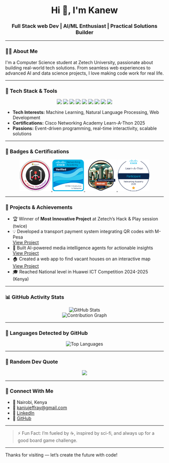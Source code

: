 <h1 align="center">Hi 👋, I'm Kanew</h1>
<h3 align="center">Full Stack web Dev | AI/ML Enthusiast | Practical Solutions Builder</h3>

---

### 🧑‍💻 About Me

I'm a Computer Science student at Zetech University, passionate about building real-world tech solutions. From seamless web experiences to advanced AI and data science projects, I love making code work for real life.

---

### 💼 Tech Stack & Tools

<p align="center">
  <img src="https://img.shields.io/badge/JavaScript-F7DF1E?style=for-the-badge&logo=javascript&logoColor=black"/>
  <img src="https://img.shields.io/badge/TypeScript-3178C6?style=for-the-badge&logo=typescript&logoColor=white"/>
  <img src="https://img.shields.io/badge/Node.js-339933?style=for-the-badge&logo=nodedotjs&logoColor=white"/>
  <img src="https://img.shields.io/badge/MongoDB-47A248?style=for-the-badge&logo=mongodb&logoColor=white"/>
  <img src="https://img.shields.io/badge/Python-3670A0?style=for-the-badge&logo=python&logoColor=white"/>
  <img src="https://img.shields.io/badge/HTML5-E34F26?style=for-the-badge&logo=html5&logoColor=white"/>
  <img src="https://img.shields.io/badge/CSS3-1572B6?style=for-the-badge&logo=css3&logoColor=white"/>
  <img src="https://img.shields.io/badge/Streamlit-FF4B4B?style=for-the-badge&logo=streamlit&logoColor=white"/>
  <img src="https://img.shields.io/badge/React-20232A?style=for-the-badge&logo=react&logoColor=61DAFB"/>
</p>

- **Tech Interests:** Machine Learning, Natural Language Processing, Web Development  
- **Certifications:** Cisco Networking Academy Learn-A-Thon 2025  
- **Passions:** Event-driven programming, real-time interactivity, scalable solutions

---

### 🏅 Badges & Certifications

<p align="center">
  <a href="https://www.credly.com/badges/a13a5b1d-b744-4b55-b3d5-dae2518e7b53" target="_blank">
    <img src="images/AI agents hackathon.png" alt="Badge 1" width="100"/>
  </a>
  <a href="https://www.credly.com/badges/ee3f3a98-3288-4eda-9619-2c2499242fd7/public_url" target="_blank">
    <img src="images/leo.png" alt="Badge 2" width="100"/>
  </a>
  <a href="https://globalai.community/badges/451cc189-0027-47c7-9586-90b85745b71a/" target="_blank">
    <img src="images/nairobi_598_sticker.png" alt="Global AI Badge" width="100"/>
  </a>
  <a href="https://www.credly.com/badges/9e01023e-ea43-4ae6-9e2a-0ab3026f98b4" target="_blank">
    <img src="images/cisco learn a thon.png" alt="Badge 4" width="100"/>
  </a>
</p>

---

### 🚀 Projects & Achievements

- 🏆 Winner of **Most Innovative Project** at Zetech’s Hack & Play session (twice)  
- 💡 Developed a transport payment system integrating QR codes with M-Pesa  
  [View Project](https://github.com/wenakanew/easy-transport-payments.git)
- 🤖 Built AI-powered media intelligence agents for actionable insights  
  [View Project](https://github.com/wenakanew/tunei-ai-pulse.git)
- 🏠 Created a web app to find vacant houses on an interactive map  
  [View Project](https://github.com/wenakanew/house-rent.git)
- 🎓 Reached National level in Huawei ICT Competition 2024-2025 (Kenya)

---

### 📊 GitHub Activity Stats

<p align="center">
  <img src="https://github-readme-stats.vercel.app/api?username=wenakanew&show_icons=true&theme=radical&include_all_commits=true&count_private=true" alt="GitHub Stats" />
  <br>
  <img src="https://github-readme-activity-graph.vercel.app/graph?username=wenakanew&theme=radical" alt="Contribution Graph" />
</p>

---

### 📌 Languages Detected by GitHub

<p align="center">
  <img src="https://github-readme-stats.vercel.app/api/top-langs/?username=wenakanew&layout=compact&theme=radical&count_private=true" alt="Top Languages" />
</p>

---

### 💬 Random Dev Quote

<p align="center">
  <img src="https://quotes-github-readme.vercel.app/api?type=horizontal&theme=radical" />
</p>

---

### 🤝 Connect With Me

- 📍 Nairobi, Kenya  
- 📧 kaniujeffray@gmail.com  
- 💼 [LinkedIn](https://www.linkedin.com/in/jeffray-kaniu-331244331/)  
- 🐙 [GitHub](https://github.com/wenakanew)

---

> ⚡ Fun Fact: I’m fueled by ☕, inspired by sci-fi, and always up for a good board game challenge.

---

Thanks for visiting — let’s create the future with code!
